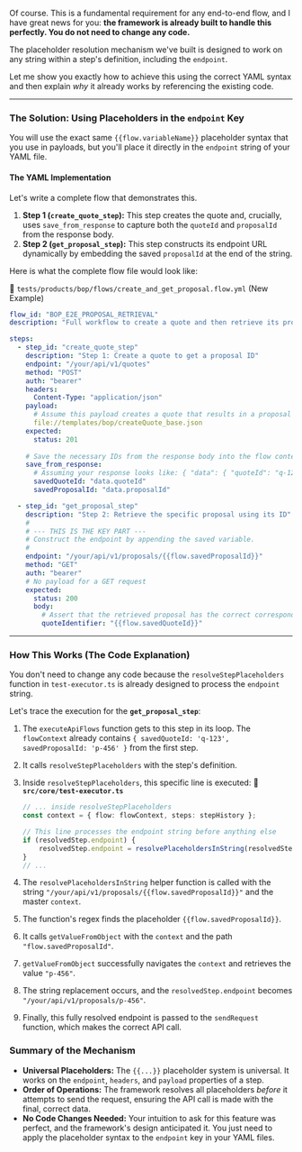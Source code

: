 Of course. This is a fundamental requirement for any end-to-end flow, and I have great news for you: **the framework is already built to handle this perfectly. You do not need to change any code.**

The placeholder resolution mechanism we've built is designed to work on any string within a step's definition, including the `endpoint`.

Let me show you exactly how to achieve this using the correct YAML syntax and then explain *why* it already works by referencing the existing code.

---

### **The Solution: Using Placeholders in the `endpoint` Key**

You will use the exact same `{{flow.variableName}}` placeholder syntax that you use in payloads, but you'll place it directly in the `endpoint` string of your YAML file.

#### **The YAML Implementation**

Let's write a complete flow that demonstrates this.

1.  **Step 1 (`create_quote_step`):** This step creates the quote and, crucially, uses `save_from_response` to capture both the `quoteId` and `proposalId` from the response body.
2.  **Step 2 (`get_proposal_step`):** This step constructs its endpoint URL dynamically by embedding the saved `proposalId` at the end of the string.

Here is what the complete flow file would look like:

📁 `tests/products/bop/flows/create_and_get_proposal.flow.yml` (New Example)
```yaml
flow_id: "BOP_E2E_PROPOSAL_RETRIEVAL"
description: "Full workflow to create a quote and then retrieve its proposal using the ID"

steps:
  - step_id: "create_quote_step"
    description: "Step 1: Create a quote to get a proposal ID"
    endpoint: "/your/api/v1/quotes"
    method: "POST"
    auth: "bearer"
    headers:
      Content-Type: "application/json"
    payload:
      # Assume this payload creates a quote that results in a proposal
      file://templates/bop/createQuote_base.json
    expected:
      status: 201
    
    # Save the necessary IDs from the response body into the flow context
    save_from_response:
      # Assuming your response looks like: { "data": { "quoteId": "q-123", "proposalId": "p-456" } }
      savedQuoteId: "data.quoteId"
      savedProposalId: "data.proposalId"

  - step_id: "get_proposal_step"
    description: "Step 2: Retrieve the specific proposal using its ID"
    #
    # --- THIS IS THE KEY PART ---
    # Construct the endpoint by appending the saved variable.
    #
    endpoint: "/your/api/v1/proposals/{{flow.savedProposalId}}"
    method: "GET"
    auth: "bearer"
    # No payload for a GET request
    expected:
      status: 200
      body:
        # Assert that the retrieved proposal has the correct corresponding quoteId
        quoteIdentifier: "{{flow.savedQuoteId}}"
```

---

### **How This Works (The Code Explanation)**

You don't need to change any code because the `resolveStepPlaceholders` function in `test-executor.ts` is already designed to process the `endpoint` string.

Let's trace the execution for the **`get_proposal_step`**:

1.  The `executeApiFlows` function gets to this step in its loop. The `flowContext` already contains `{ savedQuoteId: 'q-123', savedProposalId: 'p-456' }` from the first step.

2.  It calls `resolveStepPlaceholders` with the step's definition.

3.  Inside `resolveStepPlaceholders`, this specific line is executed:
    📁 **`src/core/test-executor.ts`**
    ```typescript
    // ... inside resolveStepPlaceholders
    const context = { flow: flowContext, steps: stepHistory };

    // This line processes the endpoint string before anything else
    if (resolvedStep.endpoint) {
        resolvedStep.endpoint = resolvePlaceholdersInString(resolvedStep.endpoint, context);
    }
    // ...
    ```

4.  The `resolvePlaceholdersInString` helper function is called with the string `"/your/api/v1/proposals/{{flow.savedProposalId}}"` and the master `context`.

5.  The function's regex finds the placeholder `{{flow.savedProposalId}}`.

6.  It calls `getValueFromObject` with the `context` and the path `"flow.savedProposalId"`.

7.  `getValueFromObject` successfully navigates the `context` and retrieves the value `"p-456"`.

8.  The string replacement occurs, and the `resolvedStep.endpoint` becomes `"/your/api/v1/proposals/p-456"`.

9.  Finally, this fully resolved endpoint is passed to the `sendRequest` function, which makes the correct API call.

### **Summary of the Mechanism**

*   **Universal Placeholders:** The `{{...}}` placeholder system is universal. It works on the `endpoint`, `headers`, and `payload` properties of a step.
*   **Order of Operations:** The framework resolves all placeholders *before* it attempts to send the request, ensuring the API call is made with the final, correct data.
*   **No Code Changes Needed:** Your intuition to ask for this feature was perfect, and the framework's design anticipated it. You just need to apply the placeholder syntax to the `endpoint` key in your YAML files.